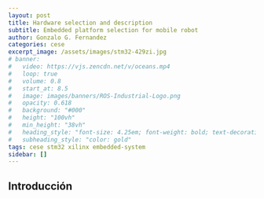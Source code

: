 ```yaml
---
layout: post
title: Hardware selection and description
subtitle: Embedded platform selection for mobile robot
author: Gonzalo G. Fernandez
categories: cese
excerpt_image: /assets/images/stm32-429zi.jpg
# banner:
#   video: https://vjs.zencdn.net/v/oceans.mp4
#   loop: true
#   volume: 0.8
#   start_at: 8.5
#   image: images/banners/ROS-Industrial-Logo.png
#   opacity: 0.618
#   background: "#000"
#   height: "100vh"
#   min_height: "38vh"
#   heading_style: "font-size: 4.25em; font-weight: bold; text-decoration: underline"
#   subheading_style: "color: gold"
tags: cese stm32 xilinx embedded-system
sidebar: []
---
```


## Introducción